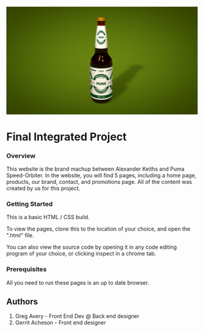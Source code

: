 ![All about our Final Integrated Project](assets/Beer_Bottle_Cinema4D/-renders/origional_render.jpg "Puma Speed-Orbiter")

# Final Integrated Project

### Overview
This website is the brand machup between Alexander Keiths and Puma Speed-Orbiter. In the website, you will find 5 pages, including a home page, products, our brand, contact, and promotions page. All of the content was created by us for this project. 

### Getting Started
This is a basic HTML / CSS build.

To view the pages, clone this to the location of your choice, and open the ".html" file.

You can also view the source code by opening it in any code editing program of your choice, or clicking inspect in a chrome tab.

### Prerequisites
All you need to run these pages is an up to date browser.

## Authors
1. Greg Avery - Front End Dev @ Back end designer
2. Gerrit Acheson - Front end designer
